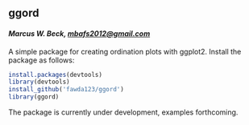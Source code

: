 ggord
-----

#### *Marcus W. Beck, <mbafs2012@gmail.com>*

A simple package for creating ordination plots with ggplot2. Install the package as follows:

``` r
install.packages(devtools)
library(devtools)
install_github('fawda123/ggord')
library(ggord)
```

The package is currently under development, examples forthcoming.
